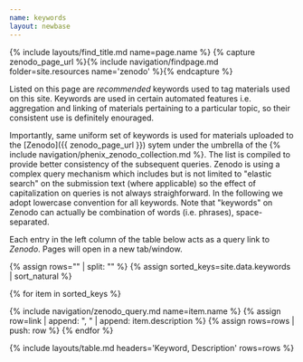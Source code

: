 ```yaml
---
name: keywords
layout: newbase
---
```

{% include layouts/find_title.md name=page.name %}
{% capture zenodo_page_url %}{% include navigation/findpage.md folder=site.resources name='zenodo' %}{% endcapture %}

Listed on this page are *recommended* keywords used to tag materials used on this site.
Keywords are used in certain automated features i.e. aggregation and linking of materials
pertaining to a particular topic, so their consistent use is definitely enouraged.

Importantly, same uniform set of keywords is used for materials uploaded to the
[Zenodo]({{ zenodo_page_url }}) sytem under the umbrella of the
{% include navigation/phenix_zenodo_collection.md %}. The list is compiled
to provide better consistency of the subsequent queries. Zenodo is using a complex
query mechanism which includes but is not limited to "elastic search" on the submission
text (where applicable) so the effect of capitalization on queries is not always straighforward.
In the following we adopt lowercase convention for all keywords. Note that "keywords" on Zenodo
can actually be combination of words (i.e. phrases), space-separated.

Each entry in the left column of the table below acts as a query link to *Zenodo*. Pages will open in a new tab/window.

{% assign rows="" | split: "" %}
{% assign sorted_keys=site.data.keywords | sort_natural %}

{% for item in sorted_keys %}

{% include navigation/zenodo_query.md name=item.name %}
{% assign row=link | append: ", " | append: item.description %}
{% assign rows=rows | push: row %}
{% endfor %}

{% include layouts/table.md headers='Keyword, Description' rows=rows %}
